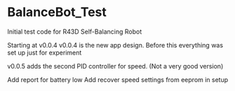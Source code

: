 # BalanceBot_Test

Initial test code for R43D Self-Balancing Robot


Starting at v0.0.4
v0.0.4 is the new app design.  Before this everything was set up just for experiment

v0.0.5 adds the second PID controller for speed.  (Not a very good version)

Add report for battery low
Add recover speed settings from eeprom in setup


